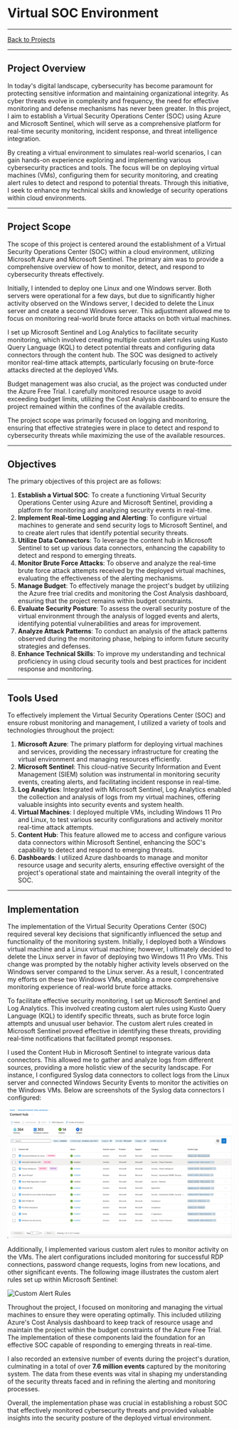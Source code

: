 # Virtual SOC Environment 

---

[Back to Projects](Projects.md)

---

## Project Overview

In today's digital landscape, cybersecurity has become paramount for protecting sensitive information and maintaining organizational integrity. As cyber threats evolve in complexity and frequency, the need for effective monitoring and defense mechanisms has never been greater. In this project, I aim to establish a Virtual Security Operations Center (SOC) using Azure and Microsoft Sentinel, which will serve as a comprehensive platform for real-time security monitoring, incident response, and threat intelligence integration.

By creating a virtual environment to simulates real-world scenarios, I can gain hands-on experience exploring and implementing various cybersecurity practices and tools. The focus will be on deploying virtual machines (VMs), configuring them for security monitoring, and creating alert rules to detect and respond to potential threats. Through this initiative, I seek to enhance my technical skills and knowledge of security operations within cloud environments.

---

## Project Scope

The scope of this project is centered around the establishment of a Virtual Security Operations Center (SOC) within a cloud environment, utilizing Microsoft Azure and Microsoft Sentinel. The primary aim was to provide a comprehensive overview of how to monitor, detect, and respond to cybersecurity threats effectively.

Initially, I intended to deploy one Linux and one Windows server. Both servers were operational for a few days, but due to significantly higher activity observed on the Windows server, I decided to delete the Linux server and create a second Windows server. This adjustment allowed me to focus on monitoring real-world brute force attacks on both virtual machines.

I set up Microsoft Sentinel and Log Analytics to facilitate security monitoring, which involved creating multiple custom alert rules using Kusto Query Language (KQL) to detect potential threats and configuring data connectors through the content hub. The SOC was designed to actively monitor real-time attack attempts, particularly focusing on brute-force attacks directed at the deployed VMs.

Budget management was also crucial, as the project was conducted under the Azure Free Trial. I carefully monitored resource usage to avoid exceeding budget limits, utilizing the Cost Analysis dashboard to ensure the project remained within the confines of the available credits.

The project scope was primarily focused on logging and monitoring, ensuring that effective strategies were in place to detect and respond to cybersecurity threats while maximizing the use of the available resources.


---

## Objectives

The primary objectives of this project are as follows:

1. **Establish a Virtual SOC**: To create a functioning Virtual Security Operations Center using Azure and Microsoft Sentinel, providing a platform for monitoring and analyzing security events in real-time.
2. **Implement Real-time Logging and Alerting**: To configure virtual machines to generate and send security logs to Microsoft Sentinel, and to create alert rules that identify potential security threats.
3. **Utilize Data Connectors**: To leverage the content hub in Microsoft Sentinel to set up various data connectors, enhancing the capability to detect and respond to emerging threats.
4. **Monitor Brute Force Attacks**: To observe and analyze the real-time brute force attack attempts received by the deployed virtual machines, evaluating the effectiveness of the alerting mechanisms.
5. **Manage Budget**: To effectively manage the project's budget by utilizing the Azure free trial credits and monitoring the Cost Analysis dashboard, ensuring that the project remains within budget constraints.
6. **Evaluate Security Posture**: To assess the overall security posture of the virtual environment through the analysis of logged events and alerts, identifying potential vulnerabilities and areas for improvement.
7. **Analyze Attack Patterns**: To conduct an analysis of the attack patterns observed during the monitoring phase, helping to inform future security strategies and defenses.
8. **Enhance Technical Skills**: To improve my understanding and technical proficiency in using cloud security tools and best practices for incident response and monitoring.

---

## Tools Used

To effectively implement the Virtual Security Operations Center (SOC) and ensure robust monitoring and management, I utilized a variety of tools and technologies throughout the project:

1. **Microsoft Azure**: The primary platform for deploying virtual machines and services, providing the necessary infrastructure for creating the virtual environment and managing resources efficiently.
2. **Microsoft Sentinel**: This cloud-native Security Information and Event Management (SIEM) solution was instrumental in monitoring security events, creating alerts, and facilitating incident response in real-time.
3. **Log Analytics**: Integrated with Microsoft Sentinel, Log Analytics enabled the collection and analysis of logs from my virtual machines, offering valuable insights into security events and system health.
4. **Virtual Machines**: I deployed multiple VMs, including Windows 11 Pro and Linux, to test various security configurations and actively monitor real-time attack attempts.
5. **Content Hub**: This feature allowed me to access and configure various data connectors within Microsoft Sentinel, enhancing the SOC's capability to detect and respond to emerging threats.
6. **Dashboards**: I utilized Azure dashboards to manage and monitor resource usage and security alerts, ensuring effective oversight of the project's operational state and maintaining the overall integrity of the SOC.

---

## Implementation

The implementation of the Virtual Security Operations Center (SOC) required several key decisions that significantly influenced the setup and functionality of the monitoring system. Initially, I deployed both a Windows virtual machine and a Linux virtual machine; however, I ultimately decided to delete the Linux server in favor of deploying two Windows 11 Pro VMs. This change was prompted by the notably higher activity levels observed on the Windows server compared to the Linux server. As a result, I concentrated my efforts on these two Windows VMs, enabling a more comprehensive monitoring experience of real-world brute force attacks.

To facilitate effective security monitoring, I set up Microsoft Sentinel and Log Analytics. This involved creating custom alert rules using Kusto Query Language (KQL) to identify specific threats, such as brute force login attempts and unusual user behavior. The custom alert rules created in Microsoft Sentinel proved effective in identifying these threats, providing real-time notifications that facilitated prompt responses. 

I used the Content Hub in Microsoft Sentinel to integrate various data connectors. This allowed me to gather and analyze logs from different sources, providing a more holistic view of the security landscape. For instance, I configured Syslog data connectors to collect logs from the Linux server and connected Windows Security Events to monitor the activities on the Windows VMs. Below are screenshots of the Syslog data connectors I configured:

![Sentinel Data Connectors](images/virtual_soc/sentinel_data_connectors.png)

Additionally, I implemented various custom alert rules to monitor activity on the VMs. The alert configurations included monitoring for successful RDP connections, password change requests, logins from new locations, and other significant events. The following image illustrates the custom alert rules set up within Microsoft Sentinel:

![Custom Alert Rules](https://your-image-path/Custom%20Alert%20Rule%20Queries.png)

Throughout the project, I focused on monitoring and managing the virtual machines to ensure they were operating optimally. This included utilizing Azure's Cost Analysis dashboard to keep track of resource usage and maintain the project within the budget constraints of the Azure Free Trial. The implementation of these components laid the foundation for an effective SOC capable of responding to emerging threats in real-time.

I also recorded an extensive number of events during the project's duration, culminating in a total of over **7.6 million events** captured by the monitoring system. The data from these events was vital in shaping my understanding of the security threats faced and in refining the alerting and monitoring processes.

Overall, the implementation phase was crucial in establishing a robust SOC that effectively monitored cybersecurity threats and provided valuable insights into the security posture of the deployed virtual environment.
